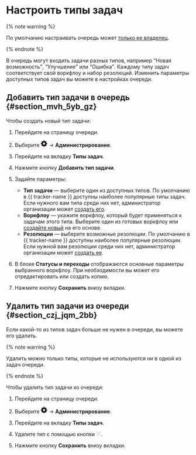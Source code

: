 # Настроить типы задач

{% note warning %}

По умолчанию настраивать очередь может [только ее владелец](queue-access.md).

{% endnote %}

В очередь могут входить задачи разных типов, например <q>Новая возможность</q>, <q>Улучшение</q> или <q>Ошибка</q>. Каждому типу задач соответствует свой воркфлоу и набор резолюций. Изменить параметры доступных типов задач вы можете в настройках очереди.

## Добавить тип задачи в очередь {#section_mvh_5yb_gz}

Чтобы создать новый тип задачи:

1. Перейдите на страницу очереди.

1. Выберите ![](../../_assets/tracker/icon-settings.png) → **Администрирование**.

1. Перейдите на вкладку **Типы задач**.

1. Нажмите кнопку **Добавить тип задачи**.

1. Задайте параметры:
    - **Тип задачи** — выберите один из доступных типов.
        По умолчанию в {{ tracker-name }} доступны наиболее популярные типы задач. Если нужного вам типа среди них нет, администратор организации может [создать его](create-ticket-type.md).
    - **Воркфлоу** — укажите воркфлоу, который будет применяться к задачам этого типа. Выберите один из готовых воркфлоу или [создайте новый](add-workflow.md) на его основе.
    - **Резолюции** — выберите возможные резолюции.
        По умолчанию в {{ tracker-name }} доступны наиболее популярные резолюции. Если нужной вам резолюции среди них нет, администратор организации может [создать ее](create-resolution.md).

1. В блоке **Статусы и переходы** отображаются основные параметры выбранного воркфлоу. При необходимости вы может его отредактировать или создать копию.

1. Нажмите кнопку **Сохранить** внизу вкладки.

## Удалить тип задачи из очереди {#section_czj_jqm_2bb}

Если какой-то из типов задач больше не нужен в очереди, вы можете его удалить.

{% note warning %}

Удалить можно только типы, которые не используются ни в одной из задач очереди.

{% endnote %}

Чтобы удалить тип задачи из очереди:

1. Перейдите на страницу очереди.

1. Выберите ![](../../_assets/tracker/icon-settings.png) → **Администрирование**.

1. Перейдите на вкладку **Типы задач**.

1. Удалите тип с помощью кнопки ![](../../_assets/tracker/remove-task-type.png).

1. Нажмите кнопку **Сохранить** внизу вкладки.


